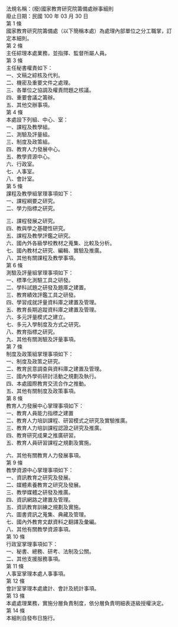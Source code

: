 法規名稱：(廢)國家教育研究院籌備處辦事細則  
廢止日期：民國 100 年 03 月 30 日  
第 1 條  
國家教育研究院籌備處（以下簡稱本處）為處理內部單位之分工職掌，訂  
定本細則。  
第 2 條  
主任綜理本處業務，並指揮、監督所屬人員。  
第 3 條  
主任秘書權責如下：  
一、文稿之綜核及代判。  
二、機密及重要文件之處理。  
三、各單位之協調及權責問題之核議。  
四、重要會議之籌辦。  
五、其他交辦事項。  
第 4 條  
本處設下列組、中心、室：  
一、課程及教學組。  
二、測驗及評量組。  
三、制度及政策組。  
四、教育人力發展中心。  
五、教學資源中心。  
六、行政室。  
七、人事室。  
八、會計室。  
第 5 條  
課程及教學組掌理事項如下：  
一、課程綱要之研究。  
二、學力指標之研究。  


三、課程發展之研究。  
四、教與學之基礎性研究。  
五、課程及教學評鑑之研究。  
六、國內外各級學校教材之蒐集、比較及分析。  
七、國內教材之研究、編輯、實驗及推廣。  
八、其他有關課程及教學事項。  
第 6 條  
測驗及評量組掌理事項如下：  
一、標準化測驗工具之研發。  
二、學科試題之研發及題庫之建置。  
三、教育績效評鑑工具之研發。  
四、學習成就評量資料庫之建置及管理。  
五、教育長期追蹤資料庫之建置及管理。  
六、多元評量模式之建立。  
七、多元入學制度及方式之研究。  
八、教育指標之研究。  
九、其他有關測驗及評量事項。  
第 7 條  
制度及政策組掌理事項如下：  
一、制度及政策之研究。  
二、教育民意調查與資料庫之建置及管理。  
三、國內外學術研討活動之規劃及執行。  
四、本處國際教育交流合作之推動。  
五、其他有關制度及政策事項。  
第 8 條  
教育人力發展中心掌理事項如下：  
一、教育人員能力指標之建置  
二、教育人力培訓課程、研習模式之研究及實驗推廣。  
三、教育人力培訓課程認證之研究及推廣。  
四、教育研究成果之推廣研習。  
五、教育人員研習課程之規劃及實施。  


六、其他有關教育人力發展事項。  
第 9 條  
教學資源中心掌理事項如下：  
一、資訊教育之研究及發展。  
二、媒體素養教育之研究及發展。  
三、教學媒體之研發及推廣。  
四、資訊網路之建置及管理。  
五、資訊教育訓練之規劃及實施。  
六、圖書資訊之蒐集、典藏及管理。  
七、國內外教育文獻資料之翻譯及彙編。  
八、其他有關教學資源事項。  
第 10 條  
行政室掌理事項如下：  
一、秘書、總務、研考、法制及公關。  
二、其他支援服務事項。  
第 11 條  
人事室掌理本處人事事項。  
第 12 條  
會計室掌理本處歲計、會計及統計事項。  
第 13 條  
本處處理業務，實施分層負責制度，依分層負責明細表逐級授權決定。  
第 14 條  
本細則自發布日施行。  


